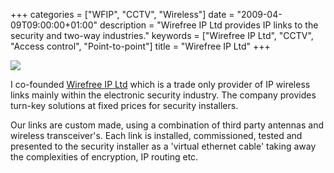 +++
categories = ["WFIP", "CCTV", "Wireless"]
date = "2009-04-09T09:00:00+01:00"
description = "Wirefree IP Ltd provides IP links to the security and two-way industries."
keywords = ["Wirefree IP Ltd", "CCTV", "Access control", "Point-to-point"]
title = "Wirefree IP Ltd"
+++

![](/img/wirefree_logo.gif)

I co-founded [Wirefree IP Ltd](http://wirefreeip.com) which is a trade only provider of IP wireless links mainly
within the electronic security industry.
The company provides turn-key solutions at fixed prices for security installers.

Our links are custom made, using a combination of third party antennas and wireless transceiver's. Each link is
installed, commissioned, tested and presented to the security installer as a 'virtual ethernet cable' taking away
the complexities of encryption, IP routing etc.


